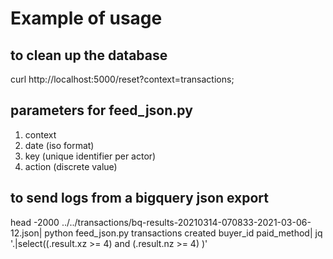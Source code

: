 # Example of usage

## to clean up the database
curl http://localhost:5000/reset?context=transactions; 

## parameters for feed_json.py
1. context
2. date (iso format)
3. key (unique identifier per actor)
4. action (discrete value)

## to send logs from a bigquery json export
head -2000 ../../transactions/bq-results-20210314-070833-2021-03-06-12.json| python feed_json.py transactions created buyer_id paid_method| jq '.|select((.result.xz >= 4) and (.result.nz >= 4) )'

